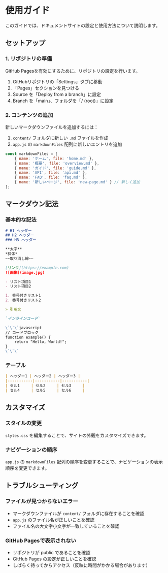 # 使用ガイド

このガイドでは、ドキュメントサイトの設定と使用方法について説明します。

## セットアップ

### 1. リポジトリの準備
GitHub Pagesを有効にするために、リポジトリの設定を行います。

1. GitHubリポジトリの「Settings」タブに移動
2. 「Pages」セクションを見つける
3. Source を「Deploy from a branch」に設定
4. Branch を「main」、フォルダを「/ (root)」に設定

### 2. コンテンツの追加

新しいマークダウンファイルを追加するには：

1. `content/` フォルダに新しい `.md` ファイルを作成
2. `app.js` の `markdownFiles` 配列に新しいエントリを追加

```javascript
const markdownFiles = [
    { name: 'ホーム', file: 'home.md' },
    { name: '概要', file: 'overview.md' },
    { name: 'ガイド', file: 'guide.md' },
    { name: 'API', file: 'api.md' },
    { name: 'FAQ', file: 'faq.md' },
    { name: '新しいページ', file: 'new-page.md' } // 新しく追加
];
```

## マークダウン記法

### 基本的な記法

```markdown
# H1 ヘッダー
## H2 ヘッダー
### H3 ヘッダー

**太字**
*斜体*
~~取り消し線~~

[リンク](https://example.com)
![画像](image.jpg)

- リスト項目1
- リスト項目2

1. 番号付きリスト1
2. 番号付きリスト2

> 引用文

`インラインコード`

\`\`\`javascript
// コードブロック
function example() {
    return "Hello, World!";
}
\`\`\`
```

### テーブル

```markdown
| ヘッダー1 | ヘッダー2 | ヘッダー3 |
|-----------|-----------|-----------|
| セル1     | セル2     | セル3     |
| セル4     | セル5     | セル6     |
```

## カスタマイズ

### スタイルの変更
`styles.css` を編集することで、サイトの外観をカスタマイズできます。

### ナビゲーションの順序
`app.js` の `markdownFiles` 配列の順序を変更することで、ナビゲーションの表示順序を変更できます。

## トラブルシューティング

### ファイルが見つからないエラー
- マークダウンファイルが `content/` フォルダに存在することを確認
- `app.js` のファイル名が正しいことを確認
- ファイル名の大文字小文字が一致していることを確認

### GitHub Pagesで表示されない
- リポジトリが public であることを確認
- GitHub Pages の設定が正しいことを確認
- しばらく待ってからアクセス（反映に時間がかかる場合があります）